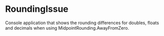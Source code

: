 # RoundingIssue
Console application that shows the rounding differences for doubles, floats and decimals when using MidpointRounding.AwayFromZero.
